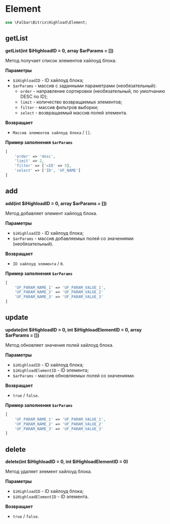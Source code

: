 # Element

```php
use \Falbar\Bitrix\Highload\Element;
```

## getList

**getList(int $iHighloadID = 0, array $arParams = [])**

Метод получает список элементов хайлоуд блока.

**Параметры**

* `$iHighloadID` - ID хайлоуд блока;
* `$arParams` - массив с заданными параметрами (необязательный):
    * `order` - направление сортировки (необязательный, по умолчанию DESC по ID);
    * `limit` - количество возвращаемых элементов;
    * `filter` - массив фильтров выборки;
    * `select` - возвращаемый массив полей элемента.

**Возвращает**

* `Массив элементов хайлоуд блока` / `[]`.

**Пример заполнения `$arParams`**

```php
[
    'order' => 'desc',
    'limit' => 2,
    'filter' => ['=ID' => 5],
    'select' => ['ID', 'UF_NAME']
]
```

## add

**add(int $iHighloadID = 0, array $arParams = [])**

Метод добавляет элемент хайлоуд блока.

**Параметры**

* `$iHighloadID` - ID хайлоуд блока;
* `$arParams` - массив добавляемых полей со значениями (необязательный).

**Возвращает**

* `ID хайлоуд элемента` / `0`.

**Пример заполнения `$arParams`**

```php
[
    'UF_PARAM_NAME_1' => 'UF_PARAM_VALUE_1',
    'UF_PARAM_NAME_2' => 'UF_PARAM_VALUE_2'
    'UF_PARAM_NAME_3' => 'UF_PARAM_VALUE_3'
]
```

## update

**update(int $iHighloadID = 0, int $iHighloadElementID = 0, array $arParams = [])**

Метод обновляет значения полей хайлоуд блока.

**Параметры**

* `$iHighloadID` - ID хайлоуд блока;
* `$iHighloadElementID` - ID элемента;
* `$arParams` - массив обновляемых полей со значениями.

**Возвращает**

* `true` / `false`.

**Пример заполнения `$arParams`**

```php
[
    'UF_PARAM_NAME_1' => 'UF_PARAM_VALUE_1',
    'UF_PARAM_NAME_2' => 'UF_PARAM_VALUE_2'
    'UF_PARAM_NAME_3' => 'UF_PARAM_VALUE_3'
]
```

## delete

**delete(int $iHighloadID = 0, int $iHighloadElementID = 0)**

Метод удаляет элемент хайлоуд блока.

**Параметры**

* `$iHighloadID` - ID хайлоуд блока;
* `$iHighloadElementID` - ID элемента.

**Возвращает**

* `true` / `false`.